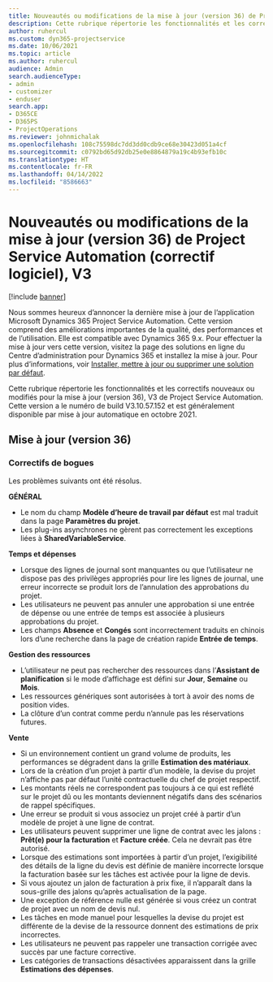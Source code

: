 ```yaml
---
title: Nouveautés ou modifications de la mise à jour (version 36) de Project Service Automation (correctif logiciel), V3
description: Cette rubrique répertorie les fonctionnalités et les correctifs disponibles dans la mise à jour de la version 36, V3 de Microsoft Dynamics 365 Project Service Automation.
author: ruhercul
ms.custom: dyn365-projectservice
ms.date: 10/06/2021
ms.topic: article
ms.author: ruhercul
audience: Admin
search.audienceType:
- admin
- customizer
- enduser
search.app:
- D365CE
- D365PS
- ProjectOperations
ms.reviewer: johnmichalak
ms.openlocfilehash: 108c75598dc7dd3dd0cdb9ce68e30423d051a4cf
ms.sourcegitcommit: c0792bd65d92db25e0e8864879a19c4b93efb10c
ms.translationtype: HT
ms.contentlocale: fr-FR
ms.lasthandoff: 04/14/2022
ms.locfileid: "8586663"
---
```

# <a name="whats-new-or-changed-in-project-service-automation-update-release-36-v3"></a>Nouveautés ou modifications de la mise à jour (version 36) de Project Service Automation (correctif logiciel), V3

[!include [banner](../includes/psa-now-project-operations.md)]

Nous sommes heureux d’annoncer la dernière mise à jour de l’application Microsoft Dynamics 365 Project Service Automation. Cette version comprend des améliorations importantes de la qualité, des performances et de l’utilisation. Elle est compatible avec Dynamics 365 9.x. Pour effectuer la mise à jour vers cette version, visitez la page des solutions en ligne du Centre d’administration pour Dynamics 365 et installez la mise à jour. Pour plus d’informations, voir [Installer, mettre à jour ou supprimer une solution par défaut](/power-platform/admin/install-remove-preferred-solution).

Cette rubrique répertorie les fonctionnalités et les correctifs nouveaux ou modifiés pour la mise à jour (version 36), V3 de Project Service Automation. Cette version a le numéro de build V3.10.57.152 et est généralement disponible par mise à jour automatique en octobre 2021.

## <a name="update-release-36"></a>Mise à jour (version 36)

### <a name="bug-fixes"></a>Correctifs de bogues

Les problèmes suivants ont été résolus.

**GÉNÉRAL**
- Le nom du champ **Modèle d’heure de travail par défaut** est mal traduit dans la page **Paramètres du projet**.
- Les plug-ins asynchrones ne gèrent pas correctement les exceptions liées à **SharedVariableService**.

**Temps et dépenses**
- Lorsque des lignes de journal sont manquantes ou que l’utilisateur ne dispose pas des privilèges appropriés pour lire les lignes de journal, une erreur incorrecte se produit lors de l’annulation des approbations du projet.
- Les utilisateurs ne peuvent pas annuler une approbation si une entrée de dépense ou une entrée de temps est associée à plusieurs approbations du projet.
- Les champs **Absence** et **Congés** sont incorrectement traduits en chinois lors d’une recherche dans la page de création rapide **Entrée de temps**.

**Gestion des ressources**
- L’utilisateur ne peut pas rechercher des ressources dans l’**Assistant de planification** si le mode d’affichage est défini sur **Jour**, **Semaine** ou **Mois**.
- Les ressources génériques sont autorisées à tort à avoir des noms de position vides. 
- La clôture d’un contrat comme perdu n’annule pas les réservations futures.

**Vente**
- Si un environnement contient un grand volume de produits, les performances se dégradent dans la grille **Estimation des matériaux**.
- Lors de la création d’un projet à partir d’un modèle, la devise du projet n’affiche pas par défaut l’unité contractuelle du chef de projet respectif.
- Les montants réels ne correspondent pas toujours à ce qui est reflété sur le projet dû ou les montants deviennent négatifs dans des scénarios de rappel spécifiques.
- Une erreur se produit si vous associez un projet créé à partir d’un modèle de projet à une ligne de contrat.
- Les utilisateurs peuvent supprimer une ligne de contrat avec les jalons : **Prêt(e) pour la facturation** et **Facture créée**. Cela ne devrait pas être autorisé.
- Lorsque des estimations sont importées à partir d’un projet, l’exigibilité des détails de la ligne du devis est définie de manière incorrecte lorsque la facturation basée sur les tâches est activée pour la ligne de devis.
- Si vous ajoutez un jalon de facturation à prix fixe, il n’apparaît dans la sous-grille des jalons qu’après actualisation de la page.
- Une exception de référence nulle est générée si vous créez un contrat de projet avec un nom de devis nul.
- Les tâches en mode manuel pour lesquelles la devise du projet est différente de la devise de la ressource donnent des estimations de prix incorrectes.
- Les utilisateurs ne peuvent pas rappeler une transaction corrigée avec succès par une facture corrective.
- Les catégories de transactions désactivées apparaissent dans la grille **Estimations des dépenses**.



